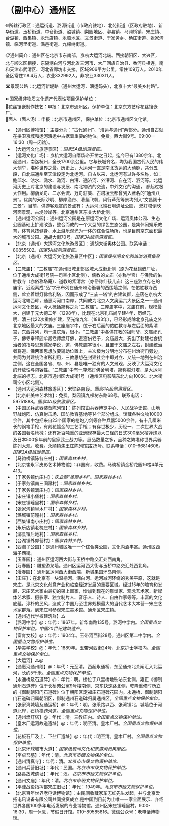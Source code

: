 
# （副中心）通州区  
🌐所辖行政区：通运街道、潞源街道（市政府驻地）、北苑街道（区政府驻地）、新华街道、玉桥街道、中仓街道、潞城镇、梨园地区、漷县镇、马驹桥镇、宋庄镇、台湖镇、西集镇、永乐店镇、永顺地区、文景街道、于家务乡、杨庄街道、张家湾镇、临河里街道、潞邑街道、九棵树街道。  

📋通州简介：通州区在北京市东南部，京杭大运河北端。西接朝阳区、大兴区，北与顺义区相接，东隔潮白河与河北省三河市、大厂回族自治县、香河县相连，南和天津市武清区、河北省廊坊市交接。区域906平方公里，常住109万人。2010年全区常住118.4万人，农业332992人，非农业330311人。  

🛣️景观公路：北运河新堤路（通州大运河、漕运码头），北京十大“最美乡村路”。  

⏩国家级非物质文化遗产代表性项目保护单位：  
🔸花丝镶嵌制作技艺：申报：北京市通州区，保护单位：北京东方艺珍花丝镶嵌厂。  
🔸面人（面人汤）：申报：北京市通州区，保护单位：北京市通州区文化馆。  

* 【通州区博物馆】：主要分为：“古代通州”、“漕运与通州”两部分。通州自古就在拱卫京城和运河漕运中占据着重要的地位。免费。西大街9号。09:00—16:30（周一闭馆）。  
* 【大运河文化旅游景区】：*国家5A级旅游景区。*  
* 【运河文化广场】：京杭大运河自隋炀帝开凿之日起，迄今已有1380余年。北起通州，南迄杭州，全长1700余公里。它与长城齐名，均为我国古代人民的伟大创举，堪称世界之最。历史上，大运河一直是南北货运的大动脉，共分五段，自北端通州至天津段定为北运河。自古以来，北运河有过许多名称，如：鲍邱水、沽水、潞水、潞河、白漕、通济河、外漕河、自在河、泗河等。北运河历史上对北京的建设与发展、南北物资的交流，中外文化的沟通， 都起过极大作用。柳荫龙舟、二水会流、万舟骈集、古塔凌云都曾列入著名的“通州八景”。优美的天际沙明、柳岸渔舟、漕艇飞帆、风行芦荡等景均列入“文昌阁十二景”。目前，供游客观赏的景点有；大运河北端石坝遗址公园， 燃灯塔倒映河面景观，古堤沙岸等。北京通州区东关大桥北侧。  
* 【通州运河公园】：通州运河公园是在原运河文化广场、运河奥体公园、生态公园基础上扩建改造，整合而成的一个大型的绿色生态公园，是集休闲娱乐教育，体育竞技健身、水上游乐观光为一体的综合性场所，也是目前京东面积最大的城市公园。通胡大街70号。*国家3A级旅游景区。*  
* 【北京（通州）大运河文化旅游景区】：通胡大街奥体公园。联系电话：80855502。*国家5A级旅游景区。*  
* 【北京（通州）大运河文化旅游景区中区】：*国家级夜间文化和旅游消费集聚区。*  
* 【三教庙】：“三教庙”在通州旧城北部区域大成街北侧（原为花丝镶嵌厂址，位于通州大成街1号院—司空小区北侧），儒教的文庙（亦称学宫）与佛教的佑胜教寺（亦俗称塔庵）、道教的紫清宫（亦俗称红孩儿庙）这三座独立存在的庙宇，近距离成“品”字形布列在通州州治衙署的西围墙之侧，在佑胜教寺西侧，耸立着燃灯佛舍利塔，因而形成了“三庙一塔”的古建筑群，座落在京杭大运河北端西畔，通惠河河口南岸，共同成为北京人文奥运六大景区之一—通州运河文化景区，今人概括简称之为“三教庙”。三座庙宇中，文庙在前，规模最大，创建于元大德二年（1298年），比现在北京孔庙尚早建4年，历经元、明、清三代22次重修扩建，至光绪九年（1883年），已经形成除北京孔庙之外北京地区最大的文庙。三座庙宇中，位于右后面的佑胜教寺与左后面的紫清宫，东西并列，均一进院落，很小。“三教庙”中各供其教的祖师爷，文庙祀孔子，佛寺奉释迦牟尼老师燃灯佛，道宫供老子，文庙最大，突出了封建社会统治者的指导思想儒家学说，道、佛教庙宇很小，且置于文庙之左右，封建统治者将道、佛两家思想放要辅助位置上，主次极为分明地分布在州治衙门旁边，共同为封建统治者所利用，三教思想在封建社会中即对立、又统一地列在州治之侧，这在全国各省、府、州、县是唯一独有的人文景观，反映了大运河文化的开放性与包容性。“三教庙”中有一座燃灯佛舍利塔，简称燃灯塔，是大运河北端的标志。北京市通州区大成街1号（通州区电影院东北方向100米、北大街司空小区北侧）。  
* 【通州大运河森林旅游区】：宋梁路南段。*国家4A级旅游景区。*  
* 【北京韩美林艺术馆】：免费。梨园镇九棵树东路68号。联系电话：59751888。*国家4A级旅游景区。*  
* 【中国民兵武器装备陈列馆】：陈列馆由兵器博览中心、人民战争史馆、山地野战炮阵、仿真射击场、国防教育基地等14个部分组成。馆藏各种文物10000余件，其中包括来自23个国家的枪炮刀剑等各种兵器5000余件。有十几厘米长的钢笔手枪，有刻花镀金的工艺手枪；有存世极少，历经一、二次世界大战的各国著名枪械；还有近百吨重的亚洲现存最大口径的日式300毫米榴弹炮以及日本500多年前的皇家武士战刀等。展品数量之多，品种之繁堪称世界兵器陈列大观。收费。永顺镇焦王庄陈列馆路25号。联系电话：010–66814606。*国家3A级旅游景区。*  
* 【马驹桥镇陈各庄村】：*国家森林乡村。*  
* 【北京崔永平皮影艺术博物馆】：非国有，收费。马驹桥镇金桥花园16楼4单元413。  
* 【于家务镇仇庄村】：*农业部“美丽乡村”。国家森林乡村。*  
* 【于家务镇南三间房村】：*国家森林乡村。*  
* 【于家务镇满庄村】：*国家森林乡村。*  
* 【宋庄镇小堡村】：*国家森林乡村。*  
* 【宋庄镇疃里村】：*国家森林乡村。*  
* 【张家湾镇皇木厂村】：*国家森林乡村。*  
* 【潞城镇前疃村】：*国家森林乡村。*  
* 【西集镇南小庄村】：*国家森林乡村。*  
* 【永乐店镇老槐庄村】：*国家森林乡村。*  
* 【漷县镇后地村】：*国家森林乡村。*  
* 【台湖镇外郞营村】：*国家森林乡村。*  
* 【西海子公园】：是通州城区唯一一个综合类公园，文化内涵丰富。通州区西海子西街。  
* 【玉春园】：通州区运河西大街与玉桥中路交汇处西南角。  
* 【万春园】：雕塑游龙墙。通州区运河西大街与玉桥中路交汇处西北角。  
* 【漫春园】：通州区运河西大街西端，新城果园环岛南侧。  
* 【宋庄】：在北京有一块温榆河、潮白河、运河减河环绕的秀美平原，这就是宋庄。是北京文化创意产业和临空经济发展的重要区域。经过15年的培育和发展，宋庄艺术家由最初的架上画家，增加到现在的雕塑家、观念艺术家、新媒体艺术家、摄影家、独立制片人、音乐人、诗人、自由作家等等。丰富的文化底蕴，淳朴的民风，造就了中国乃至世界规模最大的当代艺术大本营—宋庄艺术家群落。到宋庄可参观宋庄美术馆。通州区宋庄镇。  
* 【通州近代学校建筑群】△  
* 【潞河中学】@：年代：1867年。新华南路135号，潞河中学内。*全国重点文物保护单位。中国20世纪建筑遗产。*  
* 【富育女校】@：年代：1904年。玉带河西街28号，通州区第二中学内。*全国重点文物保护单位。*  
* 【华美学校】@：年代：1889年。玉带河西街24号，北京护士学校内。*全国重点文物保护单位。*  
* 【大运河】△@  
* 【通惠河通州段】@：年代：元至清。西起永通桥、东至通州北关闸汇入北运河，长约5千米。*全国重点文物保护单位。*  
* 【永通桥及石道碑】@：年代：明。桥位于八里桥地铁站东北侧，雍正《御制通州石道碑》位于长桥苑公寓9号楼南侧、京东快速路北侧，乾隆重修时所立的《御制朝阳门石道碑》位于朝阳区定福庄石道碑花园内。永通桥、御制朝阳门石道碑归属朝阳区，御制通州石道碑归属通州区。*全国重点文物保护单位。*  
* 【张家湾城墙及通运桥】@：年代：明。张采路以西、张湾镇北，城墙位于河道北岸，石桥横跨河道。*全国重点文物保护单位。*  
* 【通州燃灯塔】@：年代：清。三教庙内。*全国重点文物保护单位。*  
* 【皇木厂运河故道遗址】@：年代：明至清。皇木厂村。*全国重点文物保护单位。*  
* 【花板石厂及上、下盐厂遗址】@：年代：明至清。皇木厂村。*全国重点文物保护单位。*  
* 【北京环球城市大道】：*国家级夜间文化和旅游消费集聚区。*  
* 【李卓吾墓】：年代：清。*北京市市级文物保护单位。*  
* 【通州清真寺】：年代：清。*北京市市级文物保护单位。*  
* 【通州兵营旧址】：年代：民国。*北京市市级文物保护单位。*  
* 【路县故城遗址】：年代：汉。*北京市市级文物保护单位。*  
* 【通州文庙】：年代：清。*北京市市级文物保护单位。*  
* 【平津战役指挥部宋庄旧址】：年代：1949年。*北京市市级文物保护单位。*  
* 【北京百年世界老电话博物馆】：由民间收藏家车志红先生发起，并与北京爱拓电讯设备有限公司共同投资成立,是中国到目前为止唯一一家全面展示、介绍世界各国100多年电话发展的专业博物馆。通州区宋庄镇疃里村。9:00-16:30，周一休息，节假日开馆。010-89585816。微信公众号：老电话博物馆。  
